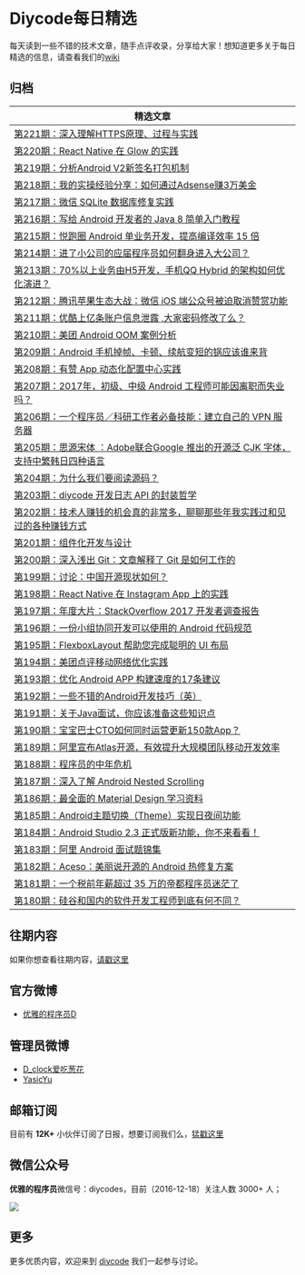 # Diycode每日精选

每天读到一些不错的技术文章，随手点评收录，分享给大家！想知道更多关于每日精选的信息，请查看我们的[wiki](https://github.com/DiyCodes/code_news/wiki)

## 归档

|	精选文章	|
| -------- |
| [第221期：深入理解HTTPS原理、过程与实践](/dialy_news/2017/05/第221期：深入理解HTTPS原理、过程与实践.md) |
| [第220期：React Native 在 Glow 的实践](/dialy_news/2017/05/第220期：React%20Native%20在%20Glow%20的实践.md) |
| [第219期：分析Android V2新签名打包机制](/dialy_news/2017/04/第219期：分析Android%20V2新签名打包机制.md) |
| [第218期：我的实操经验分享：如何通过Adsense赚3万美金](/dialy_news/2017/04/第218期：我的实操经验分享：如何通过Adsense赚3万美金.md) |
| [第217期：微信 SQLite 数据库修复实践](/dialy_news/2017/04/第217期：微信%20SQLite%20数据库修复实践.md) |
| [第216期：写给 Android 开发者的 Java 8 简单入门教程](/dialy_news/2017/04/第216期：写给%20Android%20开发者的%20Java%208%20简单入门教程.md) |
| [第215期：悦跑圈 Android 单业务开发，提高编译效率 15 倍](/dialy_news/2017/04/第215期：悦跑圈%20Android%20单业务开发，提高编译效率%2015%20倍.md) |
| [第214期：进了小公司的应届程序员如何翻身进入大公司？](/dialy_news/2017/04/第214期：进了小公司的应届程序员如何翻身进入大公司？.md) |
| [第213期：70%以上业务由H5开发，手机QQ Hybrid 的架构如何优化演进？](/dialy_news/2017/04/第213期：70%25以上业务由H5开发，手机QQ%20Hybrid%20的架构如何优化演进？.md) |
| [第212期：腾讯苹果生态大战：微信 iOS 端公众号被迫取消赞赏功能](/dialy_news/2017/04/第212期：腾讯苹果生态大战：微信%20iOS%20端公众号被迫取消赞赏功能.md) |
| [第211期：优酷上亿条账户信息泄露 ,大家密码修改了么？](/dialy_news/2017/04/第211期：优酷上亿条账户信息泄露%20%2C大家密码修改了么？.md) |
| [第210期：美团 Android OOM 案例分析](/dialy_news/2017/04/第210期：美团%20Android%20OOM%20案例分析.md) |
| [第209期：Android 手机掉帧、卡顿、续航变短的锅应该谁来背](/dialy_news/2017/04/第209期：Android%20手机掉帧、卡顿、续航变短的锅应该谁来背.md) |
| [第208期：有赞 App 动态化配置中心实践](/dialy_news/2017/04/第208期：有赞%20App%20动态化配置中心实践.md) |
| [第207期：2017年，初级、中级 Android 工程师可能因离职而失业吗？](dialy_news/2017/04/第207期：2017年，初级、中级%20Android%20工程师可能因离职而失业吗？.md) |
| [第206期：一个程序员／科研工作者必备技能：建立自己的 VPN 服务器](dialy_news/2017/04/第206期：一个程序员／科研工作者必备技能：建立自己的%20VPN%20服务器.md) |
| [第205期：思源宋体 ：Adobe联合Google 推出的开源泛 CJK 字体，支持中繁韩日四种语言](dialy_news/2017/04/第205期：思源宋体%20：Adobe联合Google%20推出的开源泛%20CJK%20字体，支持中繁韩日四种语言.md) |
| [第204期：为什么我们要阅读源码？](dialy_news/2017/04/第204期：为什么我们要阅读源码？.md) |
| [第203期：diycode 开发日志 API 的封装哲学](dialy_news/2017/04/第203期：diycode%20开发日志%20API%20的封装哲学.md) |
| [第202期：技术人赚钱的机会真的非常多，聊聊那些年我实践过和见过的各种赚钱方式](dialy_news/2017/03/第202期：技术人赚钱的机会真的非常多，聊聊那些年我实践过和见过的各种赚钱方式.md) |
| [第201期：组件化开发与设计](dialy_news/2017/03/第201期：组件化开发与设计.md) |
| [第200期：深入浅出 Git：文章解释了 Git 是如何工作的](dialy_news/2017/03/第200期：深入浅出%20Git：文章解释了%20Git%20是如何工作的%20.md) |
| [第199期：讨论：中国开源现状如何？](dialy_news/2017/03/第199期：讨论：中国开源现状如何？.md) |
| [第198期：React Native 在 Instagram App 上的实践](dialy_news/2017/03/第198期：React%20Native%20在%20Instagram%20App%20上的实践.md) |
| [第197期：年度大片：StackOverflow 2017 开发者调查报告](dialy_news/2017/03/第197期：年度大片：Stack%20Overflow%202017%20开发者调查报告.md) |
| [第196期：一份小组协同开发可以使用的 Android 代码规范 ](dialy_news/2017/03/第196期：一份小组协同开发可以使用的%20Android%20代码规范%20.md) |
| [第195期：FlexboxLayout 帮助您完成聪明的 UI 布局](dialy_news/2017/03/第195期：FlexboxLayout%20帮助您完成聪明的%20UI%20布局.md) |
| [第194期：美团点评移动网络优化实践](dialy_news/2017/03/第194期：美团点评移动网络优化实践.md) |
| [第193期：优化 Android APP 构建速度的17条建议](dialy_news/2017/03/第193期：优化%20Android%20APP%20构建速度的17条建议.md) |
| [第192期：一些不错的Android开发技巧（英）](dialy_news/2017/03/第192期：一些不错的Android开发技巧（英）.md) |
| [第191期：关于Java面试，你应该准备这些知识点](dialy_news/2017/03/第191期：关于Java面试，你应该准备这些知识点.md) |
| [第190期：宝宝巴士CTO如何同时运营更新150款App？](dialy_news/2017/03/第190期：宝宝巴士CTO如何同时运营更新150款App？.md) 	|
| [第189期：阿里宣布Atlas开源，有效提升大规模团队移动开发效率](dialy_news/2017/03/第189期：阿里宣布Atlas开源，有效提升大规模团队移动开发效率.md)|
| [第188期：程序员的中年危机](dialy_news/2017/03/第188期：程序员的中年危机.md)|
| [第187期：深入了解 Android Nested Scrolling](dialy_news/2017/03/第187期：深入了解%20Android%20Nested%20Scrolling%20.md)|
| [第186期：最全面的 Material Design 学习资料](dialy_news/2017/03/第186期：最全面的%20Material%20Design%20学习资料.md)|
| [第185期：Android主题切换（Theme）实现日夜间功能](dialy_news/2017/03/第185期：Android主题切换（Theme）实现日夜间功能.md) |
| [第184期：Android Studio 2.3 正式版新功能，你不来看看！](dialy_news/2017/03/第184期：Android%20Studio%202.3%20正式版新功能，你不来看看！.md) |
| [第183期：阿里 Android 面试题锦集](dialy_news/2017/03/第183期：阿里%20Android%20面试题锦集.md) |
| [第182期：Aceso：美丽说开源的 Android 热修复方案](dialy_news/2017/03/第182期：Aceso：美丽说开源的%20Android%20热修复方案.md) |
| [第181期：一个税前年薪超过 35 万的帝都程序员迷茫了](dialy_news/2017/03/第181期：一个税前年薪超过%2035%20万的帝都程序员迷茫了.md) |
| [第180期：硅谷和国内的软件开发工程师到底有何不同？](dialy_news/2017/03/第180期：硅谷和国内的软件开发工程师到底有何不同？.md) |

## 往期内容

如果你想查看往期内容，[请戳这里](dialy_news/)

## 官方微博

- [优雅的程序员D](http://weibo.com/u/5891258264?topnav=1&wvr=6&topsug=1&is_all=1)

## 管理员微博

- [D_clock爱吃葱花](http://weibo.com/2480694892/profile?rightmod=1&wvr=6&mod=personinfo&is_all=1)
- [YasicYu](http://weibo.com/3917305697/profile?rightmod=1&wvr=6&mod=personinfo&is_all=1)

## 邮箱订阅

目前有 **12K+** 小伙伴订阅了日报，想要订阅我们么，[猛戳这里](http://list.qq.com/cgi-bin/qf_invite?id=d469993d2c888e971c0fbb2309c4d84256968386b126b967)

## 微信公众号

**优雅的程序员**微信号：diycodes，目前（2016-12-18）关注人数 3000+ 人；

![](http://diycode.b0.upaiyun.com/photo/2016/f031fc25263f7294711038efa72ae579.jpg)

## 更多

更多优质内容，欢迎来到 [diycode](http://diycode.cc/) 我们一起参与讨论。
